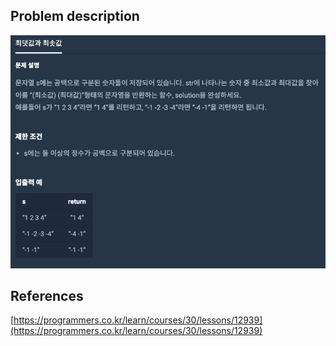 ## Problem description
![Problem description](./Problem-12939.png)

## References
[https://programmers.co.kr/learn/courses/30/lessons/12939](https://programmers.co.kr/learn/courses/30/lessons/12939)
